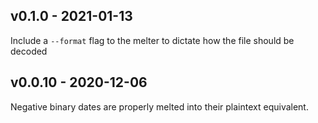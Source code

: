 ## v0.1.0 - 2021-01-13

Include a `--format` flag to the melter to dictate how the file should be decoded

## v0.0.10 - 2020-12-06

Negative binary dates are properly melted into their plaintext equivalent.
